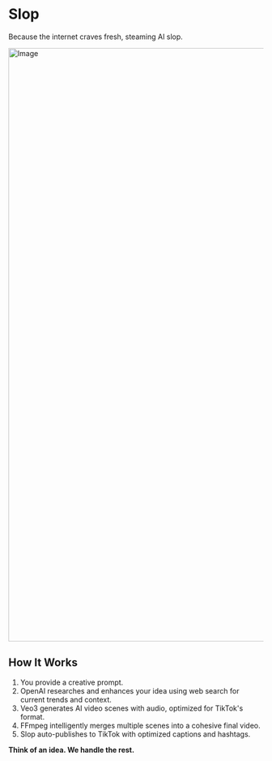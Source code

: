 # Slop

Because the internet craves fresh, steaming AI slop.

<img width="1000" height="1169" alt="Image" src="https://github.com/user-attachments/assets/40454b44-5ca9-4642-bac2-70bd50cb8dd6" />

## How It Works

1. You provide a creative prompt.
2. OpenAI researches and enhances your idea using web search for current trends and context.
3. Veo3 generates AI video scenes with audio, optimized for TikTok's format.
4. FFmpeg intelligently merges multiple scenes into a cohesive final video.
5. Slop auto-publishes to TikTok with optimized captions and hashtags.

**Think of an idea. We handle the rest.**
